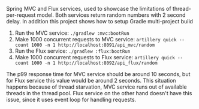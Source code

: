 Spring MVC and Flux services, used to showcase the limitations of thread-per-request model.
Both services return random numbers with 2 second delay.
In addition this project shows how to setup Gradle multi-project build

1. Run the MVC service: `./gradlew :mvc:bootRun`
2. Make 1000 concurrent requests to MVC service: `artillery quick --count 1000 -n 1 http://localhost:8091/api_mvc/random`
3. Run the Flux service: `./gradlew :flux:bootRun`
4. Make 1000 concurrent requests to Flux service: `artillery quick --count 1000 -n 1 http://localhost:8092/api_flux/random`

The p99 response time for MVC service should be around 10 seconds, but for Flux service this value would be around 2 seconds.
This situation happens because of thread starvation, MVC service runs out of available threads in the thread pool.
Flux service on the other hand doesn't have this issue, since it uses event loop for handling requests.

